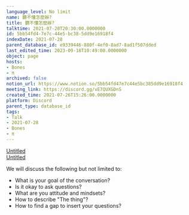 ```yaml
---
language_level: No limit
name: 聽不懂怎麼辦?
title: 聽不懂怎麼辦?
talktime: 2021-07-28T20:30:00.0000000
id: 5bb54fd4-7e7c-44e5-bc38-5dd9e16918f4
indexDate: 2021-07-28
parent_database_id: e9339446-880f-4ef0-8ad7-8ad1f507dded
last_edited_time: 2023-09-18T10:49:00.0000000
object: page
hosts:
- Bones
- π
archived: false
notion_url: https://www.notion.so/5bb54fd47e7c44e5bc385dd9e16918f4
meeting_link: https://discord.gg/vE7QUXGDnS
created_time: 2021-07-26T15:26:00.0000000
platform: Discord
parent_type: database_id
tags:
- Talk
- 2021-07-28
- Bones
- π
---
```




[Untitled](https://www.notion.so/12c4a9e645d54aefa860b5f927a0b220)   
[Untitled](https://www.notion.so/482e61b02b9c4456b2b4fe86bb7544c6)   


We will discuss the following but not limited to:
   - What is your goal of the conversation?
   - Is it okay to ask questions?
   - What are you attitude and mindsets?
   - How to describe "The thing"?
   - How to find a gap to insert your questions?






